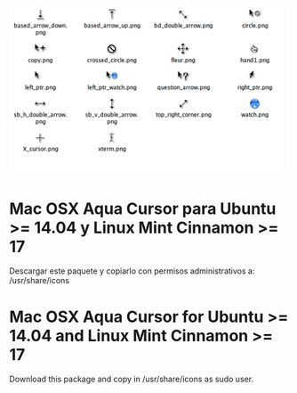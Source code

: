 ![](https://github.com/ZorencenR/LinuxMint/blob/master/MacOSX_Aqua.png)

# Mac OSX Aqua Cursor para Ubuntu >= 14.04 y Linux Mint Cinnamon >= 17

Descargar este paquete y copiarlo con permisos administrativos a: /usr/share/icons

# Mac OSX Aqua Cursor for Ubuntu >= 14.04 and Linux Mint Cinnamon >= 17

Download this package and copy in /usr/share/icons as sudo user.
